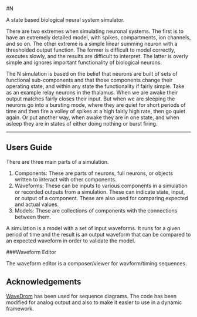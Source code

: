 #N

A state based biological neural system simulator.

There are two extremes when simulating neuronal systems. The first is to have an extremely detailed model, with spikes, compartments, ion channels,
and so on. The other extreme is a simple linear summing neuron with a thresholded output function. The former is difficult to model correctly, executes slowly, and
the results are difficult to interpret. The latter is overly simple and ignores important functionality of biological neurons.

The N simulation is based on the belief that neurons are built of sets of functional sub-components and that those components change their operating state,
and within any state the functionality if fairly simple. Take as an example relay neurons in the thalamus. When we are awake their output matches fairly closes their input.
But when we are sleeping the neurons go into a bursting mode, where they are quiet for short periods of time and then fire a volley of spikes at a high fairly high rate,
then go quiet again. Or put another way, when awake they are in one state, and when asleep they are in states of either doing nothing or burst firing.

***
## Users Guide
There are three main parts of a simulation.

  1. Components: These are parts of neurons, full neurons, or objects written to interact with other components.
  1. Waveforms: These can be inputs to various components in a simulation or recorded outputs from a simulation. These can indicate state, input, or output of a component. These are also used for comparing expected and actual values.
  1. Models: These are collections of components with the connections between them.
  
A simulation is a model with a set of input waveforms. It runs for a given period of time and the result is an output waveform that can be compared to an expected waveform in order to validate the model.

###Waveform Editor

The waveform editor is a composer/viewer for wavform/timing sequences.
    
## Acknowledgements

[WaveDrom](https://code.google.com/p/wavedrom/) has been used for sequence diagrams. The code has been modified for analog output and also to make it easier to use in a dynamic framework.

